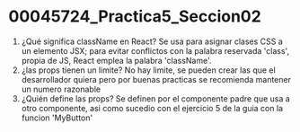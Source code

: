 # 00045724_Practica5_Seccion02
1. ¿Qué significa className en React? Se usa para asignar clases CSS a un elemento JSX; para evitar conflictos con la palabra reservada 'class', propia de JS, React emplea la palabra 'className'.
2. ¿las props tienen un limite? No hay limite, se pueden crear las que el desarrollador quiera pero por buenas practicas se recomienda mantener un numero razonable
3. ¿Quién define las props? Se definen por el componente padre que usa a otro componente, asi como sucedio con el ejercicio 5 de la guia con la funcion 'MyButton'
